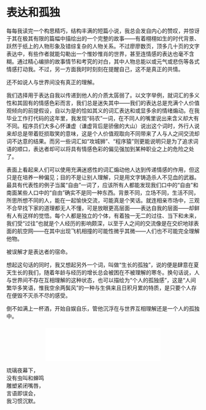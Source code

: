 # 表达和孤独

<Font-Subfonts-164501907 />

每每我读完一个构思精巧，结构丰满的短篇小说，我总会发自内心的赞叹，并惊讶于其在极其有限的篇幅中描绘出的一个完整的故事——有着栩栩如生的时代背景、跃然于纸上的人物形象及错综复杂的人物关系。不过廖廖数页，顶多几十页的文字表达中，有些作者就能勾勒出一个惟妙惟肖的世界，甚至连情感的表达也毫不含糊。通过精心编排的故事情节和考究的对白，其中人物总能以或元气或悲伤等各式情感打动我。不过，另一方面我时时刻刻在提醒自己，这不是真正的共情。

还不如说人与世界间没有真正的理解。

我们选择用于表达自我以传递到他人的介质太孱弱了。以文字举例，就词汇的多义性和其固有的情感色彩而言，我们总是迷失其中——我们的表达总是充满个人价值观倾向的前提假设，自以为是的恰如其义的词汇表达和或显多余的情绪煽动。在我毕业工作打代码的这年里，我发现“码农”一词，在不同人的嘴里说出来含义却大有不同。程序员们大多心怀谦虚（谦虚背后是骄傲的大山）说出这个词时，外行人说来却总是带着贬损取笑的意味，这是个人价值观取向不同带来了人与人之间交流却词不达意的结果。而另一些词汇如“攻城狮”、“程序猿”则更能说明只是为了追求词语的顺口，表达者却可以将具有情感色彩的偏见强加到某种职业之上的危险之处了。

表面上看起来人们可以使用充满迷惑性的词汇煽动他人达到传递情感的作用，但这只是在培养一种偏见；目的不是让别人理解，只是用文字铸造杀人不见血的武器。最具有代表性的例子当属“自由”一词了，应该所有人都能发现我们口中的“自由”和南面某些人口中的“自由”确实不是同一种东西。背景不同，立场不同，生活不同，所思所想不同的人，能在一起愉快交流，可能真是个笑话。就连相亲市场中，三观不合早找下家的道理都无人不懂，可是放眼更高层面——表达自我的层面——却鲜有人有这样的觉悟。每个人都是独立的个体，有着独一无二的过往、当下和未来，我们受“过往”也就是个人经历的影响颇深，以至于人之间的交流像是在交织地球表面的航空网——在其中出现飞机相撞的可能性微乎其微——人们也不可能完全理解他物。

被误解才是表达者的宿命。

想起这句话的同时，我又想起另外一个词，叫做“生长的孤独”，说的便是肆意在夏天生长的我们，随着年龄与经历的增长总会被困在不被理解的寒冬。换句话说，人与世界间不存在互相理解的这种状态，也可以描绘为“个人的孤独感”，这是“人间繁华多笑语，惟我空余两鬓风”的一种与生俱来且日积月累的特质，是只要个人存在便毁不灭杀不尽的感受。

倒不如满上一杯酒，开始自娱自乐，管他沉浮在与世界互相理解还是一个人的孤独中。

<div style="margin-top: 1.5em; text-align: center;">
  <iframe frameborder="no" border="0" marginwidth="0" marginheight="0" height=86 src="//music.163.com/outchain/player?type=2&id=1374469061&auto=0&height=66"></iframe>
</div>

<pre>
琉璃夜幕下，
没有虫叫和蝉鸣
雕塑紧闭嘴唇，
言语即误会，
我习惯沉默。    
</pre>

<Comments />
